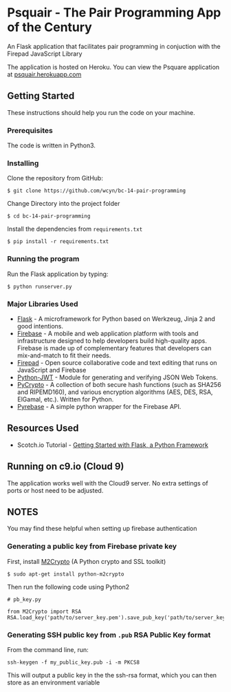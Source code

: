 # Psquair - The Pair Programming App of the Century
An Flask application that facilitates pair programming in conjuction with the
Firepad JavaScript Library

The application is hosted on Heroku. You can view the Psquare application at [psquair.herokuapp.com](https://psquair.herokuapp.com)

## Getting Started
These instructions should help you run the code on your machine.

### Prerequisites
The code is written in Python3.

### Installing

Clone the repository from GitHub:
```
$ git clone https://github.com/wcyn/bc-14-pair-programming
```
Change Directory into the project folder
```
$ cd bc-14-pair-programming
```

Install the dependencies from `requirements.txt`
```
$ pip install -r requirements.txt
```

### Running the program

Run the Flask application by typing:
```
$ python runserver.py
```

### Major Libraries Used
- [Flask](http://flask.pocoo.org/) - A microframework for Python based on Werkzeug, Jinja 2 and good intentions.
- [Firebase](https://firebase.google.com/) - A mobile and web application platform with tools and infrastructure designed to help developers build high-quality apps. Firebase is made up of complementary features that developers can mix-and-match to fit their needs.
- [Firepad](https://firepad.io/) - Open source collaborative code and text editing that runs on JavaScript and Firebase
- [Python-JWT](https://github.com/davedoesdev/python-jwt) - Module for generating and verifying JSON Web Tokens.
- [PyCrypto](https://pypi.python.org/pypi/pycrypto) - A collection of both secure hash functions (such as SHA256 and RIPEMD160), and various encryption algorithms (AES, DES, RSA, ElGamal, etc.). Written for Python.
- [Pyrebase](https://github.com/thisbejim/Pyrebase) - A simple python wrapper for the Firebase API.


## Resources Used
- Scotch.io Tutorial - [Getting Started with Flask, a Python Framework](https://scotch.io/tutorials/getting-started-with-flask-a-python-microframework)


## Running on c9.io (Cloud 9)
The application works well with the Cloud9 server. No extra settings of ports or host need to be adjusted.

## NOTES
You may find these helpful when setting up firebase authentication

### Generating a public key from Firebase private key
First, install [M2Crypto](https://pypi.python.org/pypi/M2Crypto) (A Python crypto and SSL toolkit)
```
$ sudo apt-get install python-m2crypto
```

Then run the following code using Python2

```
# pb_key.py

from M2Crypto import RSA
RSA.load_key('path/to/server_key.pem').save_pub_key('path/to/server_key.pub')
```

### Generating SSH public key from `.pub` RSA Public Key format
From the command line, run:

```
ssh-keygen -f my_public_key.pub -i -m PKCS8
```
This will output a public key in the the ssh-rsa format, which you can then
store as an environment variable
